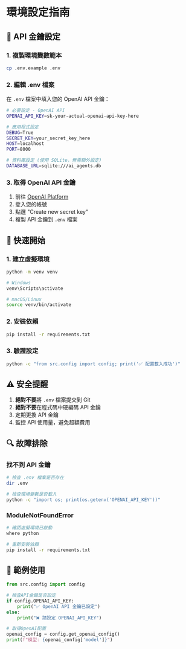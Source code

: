 # 環境設定指南

## 🔐 API 金鑰設定

### 1. 複製環境變數範本

```bash
cp .env.example .env
```

### 2. 編輯 .env 檔案

在 `.env` 檔案中填入您的 OpenAI API 金鑰：

```bash
# 必要設定 - OpenAI API
OPENAI_API_KEY=sk-your-actual-openai-api-key-here

# 應用程式設定
DEBUG=True
SECRET_KEY=your_secret_key_here
HOST=localhost
PORT=8000

# 資料庫設定 (使用 SQLite，無需額外設定)
DATABASE_URL=sqlite:///ai_agents.db
```

### 3. 取得 OpenAI API 金鑰

1. 前往 [OpenAI Platform](https://platform.openai.com/api-keys)
2. 登入您的帳號
3. 點選 "Create new secret key"
4. 複製 API 金鑰到 `.env` 檔案

## 🚀 快速開始

### 1. 建立虛擬環境

```bash
python -m venv venv

# Windows
venv\Scripts\activate

# macOS/Linux
source venv/bin/activate
```

### 2. 安裝依賴

```bash
pip install -r requirements.txt
```

### 3. 驗證設定

```bash
python -c "from src.config import config; print('✅ 配置載入成功')"
```

## ⚠️ 安全提醒

1. **絕對不要**將 `.env` 檔案提交到 Git
2. **絕對不要**在程式碼中硬編碼 API 金鑰
3. 定期更換 API 金鑰
4. 監控 API 使用量，避免超額費用

## 🔍 故障排除

### 找不到 API 金鑰

```bash
# 檢查 .env 檔案是否存在
dir .env

# 檢查環境變數是否載入
python -c "import os; print(os.getenv('OPENAI_API_KEY'))"
```

### ModuleNotFoundError

```bash
# 確認虛擬環境已啟動
where python

# 重新安裝依賴
pip install -r requirements.txt
```

## 📝 範例使用

```python
from src.config import config

# 檢查API金鑰是否設定
if config.OPENAI_API_KEY:
    print("✅ OpenAI API 金鑰已設定")
else:
    print("❌ 請設定 OPENAI_API_KEY")

# 取得OpenAI配置
openai_config = config.get_openai_config()
print(f"模型: {openai_config['model']}")
```
